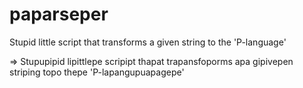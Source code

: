 # paparseper
Stupid little script that transforms a given string to the 'P-language'

=> Stupupipid lipittlepe scripipt thapat trapansfoporms apa gipivepen striping topo thepe 'P-lapangupuapagepe'
